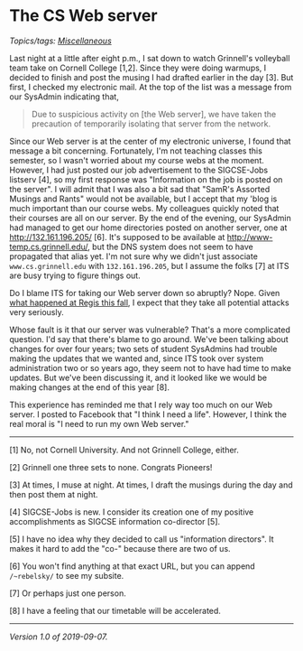 The CS Web server
=================

*Topics/tags: [Miscellaneous](index-misc)*

Last night at a little after eight p.m., I sat down to watch
Grinnell's volleyball team take on Cornell College [1,2].  Since
they were doing warmups, I decided to finish and post the musing I
had drafted earlier in the day [3].  But first, I checked my
electronic mail.  At the top of the list was a message from our
SysAdmin indicating that,

> Due to suspicious activity on [the Web server], we have  taken
the precaution of temporarily isolating that server from the network.

Since our Web server is at the center of my electronic universe, I
found that message a bit concerning.  Fortunately, I'm not teaching
classes this semester, so I wasn't worried about my course webs at
the moment.  However, I had just posted our job advertisement to
the SIGCSE-Jobs listserv [4], so my first response was "Information
on the job is posted on the server".  I will admit that I was also
a bit sad that "SamR's Assorted Musings and Rants" would not be
available, but I accept that my 'blog is much important than our
course webs.  My colleagues quickly noted that their courses are all 
on our server.  By the end of the evening, our SysAdmin had managed
to get our home directories posted on another server, one at
<http://132.161.196.205/> [6].  It's supposed to be available at
<http://www-temp.cs.grinnell.edu/>, but the DNS system does not
seem to have propagated that alias yet.  I'm not sure why we didn't
just associate `www.cs.grinnell.edu` with `132.161.196.205`, but
I assume the folks [7] at ITS are busy trying to figure things out.

Do I blame ITS for taking our Web server down so abruptly?  Nope.
Given [what happened at Regis this fall](https://www.regisupdates.com/),
I expect that they take all potential attacks very seriously.

Whose fault is it that our server was vulnerable?  That's a more
complicated question.  I'd say that there's blame to go around.
We've been talking about changes for over four years; two sets of
student SysAdmins had trouble making the updates that we wanted
and, since ITS took over system administration two or so years ago,
they seem not to have had time to make updates.  But we've been
discussing it, and it looked like we would be making changes at the
end of this year [8].

This experience has reminded me that I rely way too much on our
Web server.  I posted to Facebook that "I think I need a life".
However, I think the real moral is "I need to run my own Web server."

---

[1] No, not Cornell University.  And not Grinnell College, either.

[2] Grinnell one three sets to none.  Congrats Pioneers!

[3] At times, I muse at night.  At times, I draft the musings during
the day and then post them at night.

[4] SIGCSE-Jobs is new.  I consider its creation one of my positive
accomplishments as SIGCSE information co-director [5].

[5] I have no idea why they decided to call us "information directors".
It makes it hard to add the "co-" because there are two of us.

[6] You won't find anything at that exact URL, but you can append
`/~rebelsky/` to see my subsite.

[7] Or perhaps just one person.

[8] I have a feeling that our timetable will be accelerated.

---

*Version 1.0 of 2019-09-07.*

